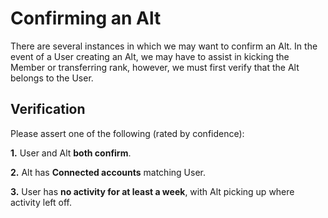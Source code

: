 # Confirming an Alt

There are several instances in which we may want to confirm an Alt. In the event of a User creating an Alt, we may have to assist in kicking the Member or transferring rank, however, we must first verify that the Alt belongs to the User.

## Verification

Please assert one of the following (rated by confidence):

**1.** User and Alt **both confirm**.

**2.** Alt has **Connected accounts** matching User.

**3.** User has **no activity for at least a week**, with Alt picking up where activity left off. 

<!-- TAGS --> <!-- verify alt verification new account -->
